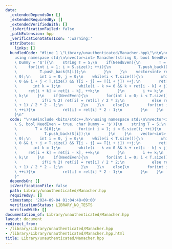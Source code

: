 ```yaml
---
data:
  _extendedDependsOn: []
  _extendedRequiredBy: []
  _extendedVerifiedWith: []
  _isVerificationFailed: false
  _pathExtension: hpp
  _verificationStatusIcon: ':warning:'
  attributes:
    links: []
  bundledCode: "#line 1 \"Library/unauthenticated/Manacher.hpp\"\n\n\n#include <bits/stdc++.h>\n\
    using namespace std;\n\nvector<int> Manacher(string S, bool NeedEven = true, char\
    \ Dummy = '$'){\n    string T = S;\n    if(NeedEven){\n        T = S[0];\n   \
    \     for(int i = 1; i < S.size(); ++i){\n            T.push_back(Dummy);\n  \
    \          T.push_back(S[i]);\n        }\n    }\n    vector<int> ret(T.size(),\
    \ 0);\n    int i = 0, j = 0;\n    while(i < T.size()){\n        while(i - j >=\
    \ 0 && i + j < T.size() && T[i - j] == T[i + j]) ++j;\n        ret[i] = j;\n \
    \       int k = 1;\n        while(i - k >= 0 && k + ret[i - k] < j){\n       \
    \     ret[i + k] = ret[i - k], ++k;\n        }\n        i += k;\n        j -=\
    \ k;\n    }\n    if(NeedEven){\n        for(int i = 0; i < T.size(); ++i){\n \
    \           if(i % 2) ret[i] = ret[i] / 2 * 2;\n            else ret[i] = (ret[i]\
    \ + 1) / 2 * 2 - 1;\n        }\n    }\n    else{\n        for(int i = 0; i < T.size();\
    \ ++i){\n            ret[i] = ret[i] * 2 - 1;\n        }\n    }\n    return ret;\n\
    }\n"
  code: "\n\n#include <bits/stdc++.h>\nusing namespace std;\n\nvector<int> Manacher(string\
    \ S, bool NeedEven = true, char Dummy = '$'){\n    string T = S;\n    if(NeedEven){\n\
    \        T = S[0];\n        for(int i = 1; i < S.size(); ++i){\n            T.push_back(Dummy);\n\
    \            T.push_back(S[i]);\n        }\n    }\n    vector<int> ret(T.size(),\
    \ 0);\n    int i = 0, j = 0;\n    while(i < T.size()){\n        while(i - j >=\
    \ 0 && i + j < T.size() && T[i - j] == T[i + j]) ++j;\n        ret[i] = j;\n \
    \       int k = 1;\n        while(i - k >= 0 && k + ret[i - k] < j){\n       \
    \     ret[i + k] = ret[i - k], ++k;\n        }\n        i += k;\n        j -=\
    \ k;\n    }\n    if(NeedEven){\n        for(int i = 0; i < T.size(); ++i){\n \
    \           if(i % 2) ret[i] = ret[i] / 2 * 2;\n            else ret[i] = (ret[i]\
    \ + 1) / 2 * 2 - 1;\n        }\n    }\n    else{\n        for(int i = 0; i < T.size();\
    \ ++i){\n            ret[i] = ret[i] * 2 - 1;\n        }\n    }\n    return ret;\n\
    }"
  dependsOn: []
  isVerificationFile: false
  path: Library/unauthenticated/Manacher.hpp
  requiredBy: []
  timestamp: '2024-09-04 01:04:48+09:00'
  verificationStatus: LIBRARY_NO_TESTS
  verifiedWith: []
documentation_of: Library/unauthenticated/Manacher.hpp
layout: document
redirect_from:
- /library/Library/unauthenticated/Manacher.hpp
- /library/Library/unauthenticated/Manacher.hpp.html
title: Library/unauthenticated/Manacher.hpp
---
```

